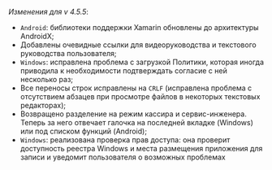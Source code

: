 _Изменения для v 4.5.5_:
- `Android`: библиотеки поддержки Xamarin обновлены до архитектуры AndroidX;
- Добавлены очевидные ссылки для видеоруководства и текстового руководства пользователя;
- `Windows`: исправлена проблема с загрузкой Политики, которая иногда приводила к необходимости подтверждать согласие с ней несколько раз;
- Все переносы строк исправлены на `CRLF` (исправлена проблема с отсутствием абзацев при просмотре файлов в некоторых текстовых редакторах);
- Возвращено разделение на режим кассира и сервис-инженера. Теперь за него отвечает галочка на последней вкладке (Windows) или под списком функций (Android);
- `Windows`: реализована проверка прав доступа: она проверит доступность реестра Windows и места размещения приложения для записи и уведомит пользователя о возможных проблемах
